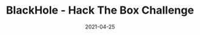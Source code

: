 ---
layout: single
title: '<span class="hackthebox">BlackHole - Hack The Box Challenge</span>'
excerpt: "BlackHole it's a misc challenge from HackTheBox which contains a little bit of stenography and decoding of ciphers"
date: 2021-04-25
header:
  teaser: /assets/images/htb-writeup-blackhole/icon.png
  teaser_home_page: true
  icon: /assets/images/hackthebox.webp
categories:
  - hackthebox
  - challenge
tags:  
  - steganography
  - cipher
  - misc
toc: true
toc_label: "Content"
toc_sticky: true
show_time: false
layout: encrypted/blackhole
permalink: "/htb-writeup-blackhole-challenge"
show_time: false
---